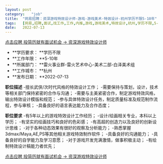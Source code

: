 ```yaml
---
layout:	post
category:	"job"
title:	"网易招聘：资深游戏特效设计师-游戏-游戏美术-特效设计-杭州学历不限5-10年"
tags:	[网易,招聘,面试,找工作,工作,内推,游戏,游戏美术,特效设计,杭州,学历不限,5-10年]
date:	2022-07-13
---
```


[点击应聘 投简历就有面试机会 -> 资深游戏特效设计师](http://mobile.bole.netease.com/bole/boleDetail?id=13918&employeeId=346f03c3cda5f04c&key=all)



- **学历要求： **学历不限
- **工作年限： **5-10年
- **所属部门： **雷火事业群-雷火艺术中心-美术二部-白泽美术组
- **工作城市： **杭州
- **发布日期： **2022-07-13



**职位描述**
-擅长武侠/次时代风格的特效设计工作；
-需要保持与策划，设计，技术等相关部门保持紧密的合作与沟通；
-需要与主美紧密合作，制定游戏特效风格，输出特效设计模版和规范；
-参与具体特效设计任务，制定质量标准及规范制作流程，参与审核； 
-具备良好的语言表达能力及合作态度；



**职位要求**
-有5年以上的游戏特效设计工作经历；
-设计/绘画相关专业，本科以上学历；
-有坚实的绘画技巧和良好的色彩感；
-有高超的创造力以及良好的创新设计思维；
-对于各种动态效果有很好的观察及分析能力；
-熟悉掌握3dmax/Maya,AE,PS等其他相关游戏特效制作软件；
-具备良好的沟通能力；
-具备良好的自学能力及学习意愿；
-对于游戏开发充满激情，做事积极主动；
-有绘制特效设计稿能力者优先；



[点击应聘 投简历就有面试机会 -> 资深游戏特效设计师](http://mobile.bole.netease.com/bole/boleDetail?id=13918&employeeId=346f03c3cda5f04c&key=all)